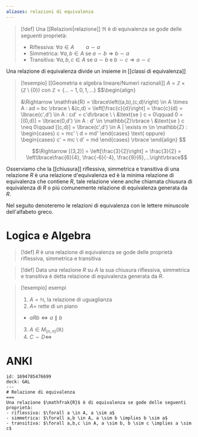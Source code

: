 ```yaml
---
aliases: relazioni di equivalenza
---
```

>[!def]
>Una [[Relazioni|relazione]] $\mathfrak{R}$ è di equivalenza se gode delle seguenti proprietà:
>- Riflessiva: $\forall a \in A\qquad a \sim a$
>- Simmetrica: $\forall a,b \in A$ se $a \sim b \Rightarrow b \sim a$
>- Transitiva: $\forall a,b,c \in A$ se $a \sim b$ e $b \sim c \Rightarrow a \sim c$

Una relazione di equivalenza divide un insieme in [[classi di equivalenza]]

>[!esempio] [[Geometria e algebra lineare/Numeri razionali]]
>$A = \mathbb{Z} \times (\mathbb{Z} \setminus \lbrace 0 \rbrace)$ con $\mathbb{Z} = \lbrace ... -1, 0, 1, ... \rbrace$
>$$\begin{align}
>
>
>&\Rightarrow \mathfrak{R} = \lbrace\left((a,b),(c,d)\right) \in A \times A : ad = bc \rbrace \\
>&(c,d) = \left[\frac{c}{d}\right] = \frac{c}{d} = \lbrace(c',d') \in A : cd' = c'd\rbrace \\
>\\
>&\text{se } c = 0\qquad 0 = [(0,d)] = \lbrace(0,d') \in A : d' \in \mathbb{Z}\rbrace \\
>&\text{se } c \neq 0\qquad [(c,d)] = \lbrace(c',d') \in A | \exists m \in \mathbb{Z} : \begin{cases}
>c = mc' \\
>d = md'
>\end{cases}
>\text{  oppure}
>\begin{cases}
>c' = mc  \\
>d' = md
>\end{cases}
>\rbrace
>\end{align}
>$$
>
>$$\Rightarrow [(3,2)] = \left[\frac{3}{2}\right] = \frac{3}{2} = \left\lbrace\frac{6}{4}, \frac{-6}{-4}, \frac{9}{6},...\right\rbrace$$

Osserviamo che la [[chiusura]] riflessiva, simmetrica e transitiva di una relazione $R$ è una relazione d'equivalenza ed è la minima relazione di equivalenza che contiene $R$, tale relazione viene anche chiamata chiusura di equivalenza di $R$ o piú comunemente relazione di equivalenza generata da $R$.

Nel seguito denoteremo le relazioni di equivalenza con le lettere minuscole dell'alfabeto greco.
# Logica e Algebra
>[!def]
>$R$ è una relazione di equivalenza se gode delle proprietà riflessiva, simmetrica e transitiva

>[!def]
>Data una relazione $R$ su $A$ la sua chiusura riflessiva, simmetrica e transitiva è detta relazione di equivalenza generata da $R$.

>[!esempio] esempi
>1. $A = \mathbb{N}$, la relazione di uguaglianza 
>2. $A =$ rette di un piano
>	- $a R b \iff a \parallel b$
>3. $A \in M_{(n,n)}(\mathbb{R})$
>4. $C \sim D \iff$

# ANKI

```anki
id: 1694785476699
deck: GAL
---
# Relazione di equivalenza
===
Una relazione $\mathfrak{R}$ è di equivalenza se gode delle seguenti proprietà:
- riflessiva: $\forall a \in A, a \sim a$
- simmetrica: $\forall a,b \in A, a \sim b \implies b \sim a$
- transitiva: $\forall a,b,c \in A, a \sim b, b \sim c \implies a \sim c$
```
